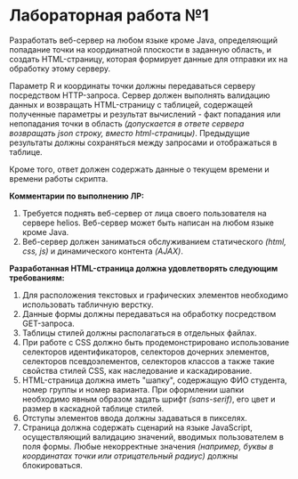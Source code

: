 # Лабораторная работа №1

Разработать веб-сервер на любом языке кроме Java, определяющий попадание точки на координатной плоскости в заданную область, и создать HTML-страницу, которая формирует данные для отправки их на обработку этому серверу.

Параметр R и координаты точки должны передаваться серверу посредством HTTP-запроса. Сервер должен выполнять валидацию данных и возвращать HTML-страницу с таблицей, содержащей полученные параметры и результат вычислений - факт попадания или непопадания точки в область *(допускается в ответе сервера возвращать json строку, вместо html-страницы)*. Предыдущие результаты должны сохраняться между запросами и отображаться в таблице.

Кроме того, ответ должен содержать данные о текущем времени и времени работы скрипта.

**Комментарии по выполнению ЛР:**

1. Требуется поднять веб-сервер от лица своего пользователя на сервере helios. Веб-сервер может быть написан на любом языке кроме Java.
2. Веб-сервер должен заниматься обслуживанием статического *(html, css, js)* и динамического контента *(AJAX)*.

**Разработанная HTML-страница должна удовлетворять следующим требованиям:**
1. Для расположения текстовых и графических элементов необходимо использовать табличную верстку.
2. Данные формы должны передаваться на обработку посредством GET-запроса.
3. Таблицы стилей должны располагаться в отдельных файлах.
4. При работе с CSS должно быть продемонстрировано использование селекторов идентификаторов, селекторов дочерних элементов, селекторов псевдоэлементов, селекторов классов а также такие свойства стилей CSS, как наследование и каскадирование.
5. HTML-страница должна иметь "шапку", содержащую ФИО студента, номер группы и номер варианта. При оформлении шапки необходимо явным образом задать шрифт *(sans-serif)*, его цвет и размер в каскадной таблице стилей.
6. Отступы элементов ввода должны задаваться в пикселях.
7. Страница должна содержать сценарий на языке JavaScript, осуществляющий валидацию значений, вводимых пользователем в поля формы. Любые некорректные значения *(например, буквы в координатах точки или отрицательный радиус)* должны блокироваться.
